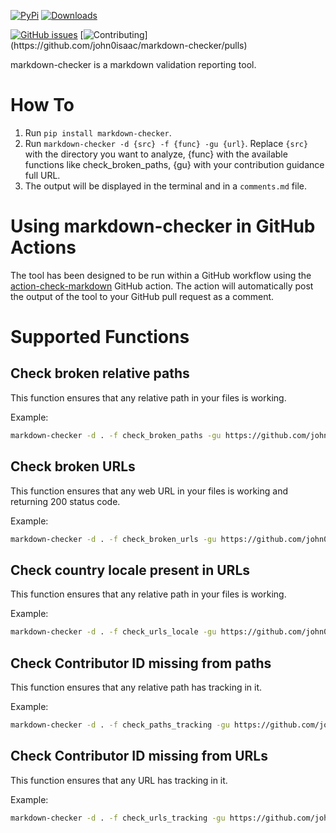 [![PyPi](https://img.shields.io/pypi/v/markdown-checker)](https://pypi.org/project/markdown-checker/)
[![Downloads](https://img.shields.io/pypi/dm/markdown-checker)](https://pypi.org/project/markdown-checker/)

[![GitHub issues](https://img.shields.io/badge/issue_tracking-github-blue.svg)](https://github.com/john0isaac/markdown-checker/issues)
[![Contributing](https://img.shields.io/badge/PR-Welcome-%23FF8300.svg?)](https://github.com/john0isaac/markdown-checker/pulls)

markdown-checker is a markdown validation reporting tool.

# How To

1. Run `pip install markdown-checker`.
2. Run `markdown-checker -d {src} -f {func} -gu {url}`. Replace `{src}` with the directory you want to analyze, {func} with the available functions like check_broken_paths, {gu} with your contribution guidance full URL.
3. The output will be displayed in the terminal and in a `comments.md` file.

# Using markdown-checker in GitHub Actions

The tool has been designed to be run within a GitHub workflow using the [action-check-markdown](https://github.com/marketplace/actions/check-markdown) GitHub action. The action will automatically post the output of the tool to your GitHub pull request as a comment.

# Supported Functions

## Check broken relative paths
This function ensures that any relative path in your files is working.

Example:

```bash
markdown-checker -d . -f check_broken_paths -gu https://github.com/john0isaac/markdown-checker/blob/main/CONTRIBUTING.md
```

## Check broken URLs
This function ensures that any web URL in your files is working and returning 200 status code.

Example:

```bash
markdown-checker -d . -f check_broken_urls -gu https://github.com/john0isaac/markdown-checker/blob/main/CONTRIBUTING.md
```

## Check country locale present in URLs
This function ensures that any relative path in your files is working. 

Example:

```bash
markdown-checker -d . -f check_urls_locale -gu https://github.com/john0isaac/markdown-checker/blob/main/CONTRIBUTING.md
```

## Check Contributor ID missing from paths
This function ensures that any relative path has tracking in it.

Example:

```bash
markdown-checker -d . -f check_paths_tracking -gu https://github.com/john0isaac/markdown-checker/blob/main/CONTRIBUTING.md
```

## Check Contributor ID missing from URLs
This function ensures that any URL has tracking in it.

Example:

```bash
markdown-checker -d . -f check_urls_tracking -gu https://github.com/john0isaac/markdown-checker/blob/main/CONTRIBUTING.md
```
